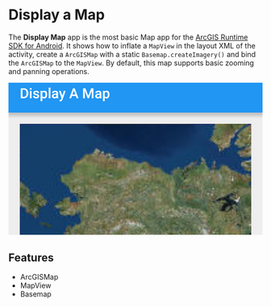 # Display a Map
The **Display Map** app is the most basic Map app for the [ArcGIS Runtime SDK for Android](https://developers.arcgis.com/en/android/).
It shows how to inflate a `MapView` in the layout XML of the activity, create a `ArcGISMap` with a static `Basemap.createImagery()` and bind the `ArcGISMap` to the `MapView`.  By default, this map supports basic zooming and panning operations.

![Display a Map App](display-map.png)

## Features
* ArcGISMap
* MapView
* Basemap
